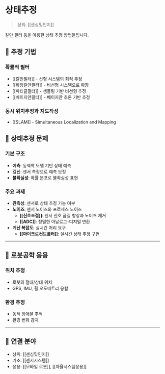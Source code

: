 # 상태추정

> 상위: [[센싱및인지]]

칼만 필터 등을 이용한 상태 추정 방법들입니다.

## 🎯 추정 기법

### 확률적 필터
- [[칼만필터]] - 선형 시스템의 최적 추정
- [[확장칼만필터]] - 비선형 시스템으로 확장
- [[파티클필터]] - 샘플링 기반 비선형 추정
- [[베이지안필터]] - 베이지안 추론 기반 추정

### 동시 위치추정과 지도작성
- [[SLAM]] - Simultaneous Localization and Mapping

## 🔗 상태추정 문제

### 기본 구조
- **예측**: 동역학 모델 기반 상태 예측
- **갱신**: 센서 측정으로 예측 보정
- **불확실성**: 확률 분포로 불확실성 표현

### 주요 과제
- **관측성**: 센서로 상태 추정 가능 여부
- **노이즈**: 센서 노이즈와 프로세스 노이즈
  - **[[신호조절]]**: 센서 신호 품질 향상과 노이즈 제거
  - **[[ADC]]**: 정밀한 아날로그-디지털 변환
- **계산 복잡도**: 실시간 처리 요구
  - **[[마이크로컨트롤러]]**: 실시간 상태 추정 구현

---

## 🔗 로봇공학 응용

### 위치 추정
- 로봇의 절대/상대 위치
- GPS, IMU, 휠 오도메트리 융합

### 환경 추정
- 동적 장애물 추적
- 환경 변화 감지

---

## 🔗 연결 분야
- 상위: [[센싱및인지]]
- 기초: [[센서시스템]]
- 응용: [[모바일 로봇]], [[자율시스템응용]]